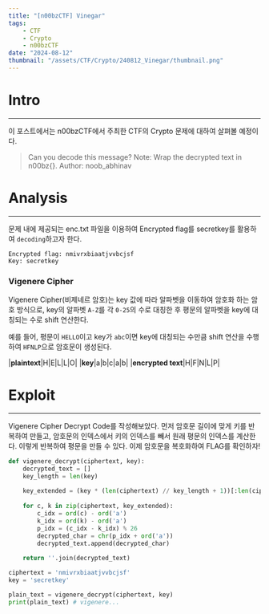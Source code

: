 ```yaml
---
title: "[n00bzCTF] Vinegar"
tags:
    - CTF
    - Crypto
    - n00bzCTF
date: "2024-08-12"
thumbnail: "/assets/CTF/Crypto/240812_Vinegar/thumbnail.png"
---
```


# Intro
---
이 포스트에서는 n00bzCTF에서 주최한 CTF의 Crypto 문제에 대하여 살펴볼 예정이다.
> Can you decode this message? Note: Wrap the decrypted text in n00bz{}. Author: noob_abhinav

# Analysis
---
문제 내에 제공되는 enc.txt 파일을 이용하여 Encrypted flag를 secretkey를 활용하여 `decoding`하고자 한다.
```Plaintext
Encrypted flag: nmivrxbiaatjvvbcjsf
Key: secretkey
```

### Vigenere Cipher
Vigenere Cipher(비제네르 암호)는 key 값에 따라 알파벳을 이동하여 암호화 하는 암호 방식으로, key의 알파벳 `A-Z`를 각 `0-25`의 수로 대칭한 후 평문의 알파벳을 key에 대칭되는 수로 shift 연산한다.

예를 들어, 평문이 `HELLO`이고 key가 `abc`이면 key에 대칭되는 수만큼 shift 연산을 수행하여 `HFNLP`으로 암호문이 생성된다.

|**plaintext**|H|E|L|L|O|
|**key**|a|b|c|a|b|
|**encrypted text**|H|F|N|L|P|

# Exploit
---
Vigenere Cipher Decrypt Code를 작성해보았다. 먼저 암호문 길이에 맞게 키를 반복하여 만들고, 암호문의 인덱스에서 키의 인덱스를 빼서 원래 평문의 인덱스를 계산한다. 이렇게 반복하여 평문을 만들 수 있다.
이제 암호문을 복호화하여 FLAG를 확인하자!
```Python
def vigenere_decrypt(ciphertext, key):
    decrypted_text = []
    key_length = len(key)
    
    key_extended = (key * (len(ciphertext) // key_length + 1))[:len(ciphertext)]
    
    for c, k in zip(ciphertext, key_extended):
        c_idx = ord(c) - ord('a')
        k_idx = ord(k) - ord('a')
        p_idx = (c_idx - k_idx) % 26
        decrypted_char = chr(p_idx + ord('a'))
        decrypted_text.append(decrypted_char)
    
    return ''.join(decrypted_text)

ciphertext = 'nmivrxbiaatjvvbcjsf'
key = 'secretkey'

plain_text = vigenere_decrypt(ciphertext, key)
print(plain_text) # vigenere...
```